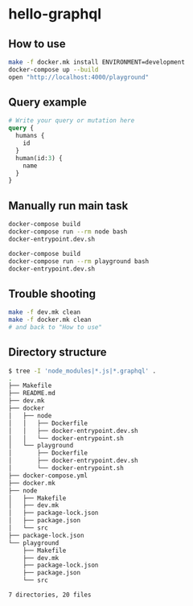 # hello-graphql

## How to use
~~~sh
make -f docker.mk install ENVIRONMENT=development
docker-compose up --build
open "http://localhost:4000/playground"
~~~

## Query example
~~~graphql
# Write your query or mutation here
query {
  humans {
    id
  }
  human(id:3) {
    name
  }
}
~~~

## Manually run main task
~~~sh
docker-compose build
docker-compose run --rm node bash
docker-entrypoint.dev.sh
~~~
~~~sh
docker-compose build
docker-compose run --rm playground bash
docker-entrypoint.dev.sh
~~~

## Trouble shooting
~~~sh
make -f dev.mk clean
make -f docker.mk clean
# and back to "How to use"
~~~

## Directory structure
~~~sh
$ tree -I 'node_modules|*.js|*.graphql' .
.
├── Makefile
├── README.md
├── dev.mk
├── docker
│   ├── node
│   │   ├── Dockerfile
│   │   ├── docker-entrypoint.dev.sh
│   │   └── docker-entrypoint.sh
│   └── playground
│       ├── Dockerfile
│       ├── docker-entrypoint.dev.sh
│       └── docker-entrypoint.sh
├── docker-compose.yml
├── docker.mk
├── node
│   ├── Makefile
│   ├── dev.mk
│   ├── package-lock.json
│   ├── package.json
│   └── src
├── package-lock.json
└── playground
    ├── Makefile
    ├── dev.mk
    ├── package-lock.json
    ├── package.json
    └── src

7 directories, 20 files
~~~
